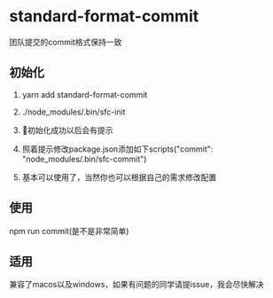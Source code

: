 # standard-format-commit
团队提交的commit格式保持一致

## 初始化

1. yarn add standard-format-commit

2. ./node_modules/.bin/sfc-init
  
3. 初始化成功以后会有提示

4. 照着提示修改package.json添加如下scripts("commit": "node_modules/.bin/sfc-commit")

5. 基本可以使用了，当然你也可以根据自己的需求修改配置

## 使用

npm run commit(是不是非常简单)

## 适用

兼容了macos以及windows，如果有问题的同学请提issue，我会尽快解决
